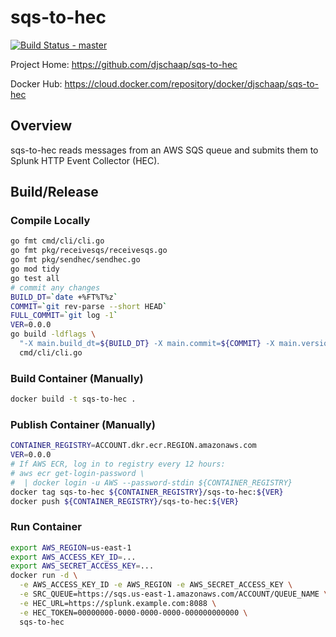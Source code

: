 # sqs-to-hec

[![Build Status - master](https://travis-ci.com/djschaap/sqs-to-hec.svg?branch=master)](https://travis-ci.com/djschaap/sqs-to-hec)

Project Home: https://github.com/djschaap/sqs-to-hec

Docker Hub: https://cloud.docker.com/repository/docker/djschaap/sqs-to-hec

## Overview

sqs-to-hec reads messages from an AWS SQS queue and submits them to
Splunk HTTP Event Collector (HEC).

## Build/Release

### Compile Locally

```bash
go fmt cmd/cli/cli.go
go fmt pkg/receivesqs/receivesqs.go
go fmt pkg/sendhec/sendhec.go
go mod tidy
go test all
# commit any changes
BUILD_DT=`date +%FT%T%z`
COMMIT=`git rev-parse --short HEAD`
FULL_COMMIT=`git log -1`
VER=0.0.0
go build -ldflags \
  "-X main.build_dt=${BUILD_DT} -X main.commit=${COMMIT} -X main.version=${VER}" \
  cmd/cli/cli.go
```

### Build Container (Manually)

```bash
docker build -t sqs-to-hec .
```

### Publish Container (Manually)

```bash
CONTAINER_REGISTRY=ACCOUNT.dkr.ecr.REGION.amazonaws.com
VER=0.0.0
# If AWS ECR, log in to registry every 12 hours:
# aws ecr get-login-password \
#  | docker login -u AWS --password-stdin ${CONTAINER_REGISTRY}
docker tag sqs-to-hec ${CONTAINER_REGISTRY}/sqs-to-hec:${VER}
docker push ${CONTAINER_REGISTRY}/sqs-to-hec:${VER}
```

### Run Container

```bash
export AWS_REGION=us-east-1
export AWS_ACCESS_KEY_ID=...
export AWS_SECRET_ACCESS_KEY=...
docker run -d \
  -e AWS_ACCESS_KEY_ID -e AWS_REGION -e AWS_SECRET_ACCESS_KEY \
  -e SRC_QUEUE=https://sqs.us-east-1.amazonaws.com/ACCOUNT/QUEUE_NAME \
  -e HEC_URL=https://splunk.example.com:8088 \
  -e HEC_TOKEN=00000000-0000-0000-0000-000000000000 \
  sqs-to-hec
```
